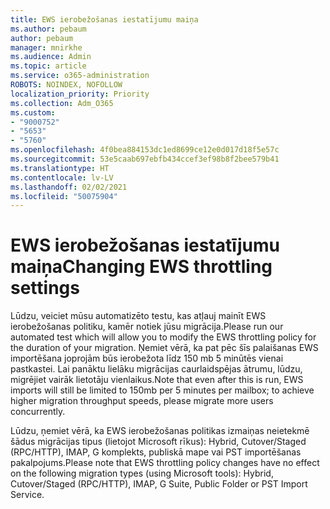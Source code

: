 ```yaml
---
title: EWS ierobežošanas iestatījumu maiņa
ms.author: pebaum
author: pebaum
manager: mnirkhe
ms.audience: Admin
ms.topic: article
ms.service: o365-administration
ROBOTS: NOINDEX, NOFOLLOW
localization_priority: Priority
ms.collection: Adm_O365
ms.custom:
- "9000752"
- "5653"
- "5760"
ms.openlocfilehash: 4f0bea884153dc1ed8699ce12e0d017d18f5e57c
ms.sourcegitcommit: 53e5caab697ebfb434ccef3ef98b8f2bee579b41
ms.translationtype: HT
ms.contentlocale: lv-LV
ms.lasthandoff: 02/02/2021
ms.locfileid: "50075904"
---
```

# <a name="changing-ews-throttling-settings"></a><span data-ttu-id="09b24-102">EWS ierobežošanas iestatījumu maiņa</span><span class="sxs-lookup"><span data-stu-id="09b24-102">Changing EWS throttling settings</span></span>

<span data-ttu-id="09b24-103">Lūdzu, veiciet mūsu automatizēto testu, kas atļauj mainīt EWS ierobežošanas politiku, kamēr notiek jūsu migrācija.</span><span class="sxs-lookup"><span data-stu-id="09b24-103">Please run our automated test which will allow you to modify the EWS throttling policy for the duration of your migration.</span></span> <span data-ttu-id="09b24-104">Ņemiet vērā, ka pat pēc šīs palaišanas EWS importēšana joprojām būs ierobežota līdz 150 mb 5 minūtēs vienai pastkastei. Lai panāktu lielāku migrācijas caurlaidspējas ātrumu, lūdzu, migrējiet vairāk lietotāju vienlaikus.</span><span class="sxs-lookup"><span data-stu-id="09b24-104">Note that even after this is run, EWS imports will still be limited to 150mb per 5 minutes per mailbox; to achieve higher migration throughput speeds, please migrate more users concurrently.</span></span>

<span data-ttu-id="09b24-105">Lūdzu, ņemiet vērā, ka EWS ierobežošanas politikas izmaiņas neietekmē šādus migrācijas tipus (lietojot Microsoft rīkus): Hybrid, Cutover/Staged (RPC/HTTP), IMAP, G komplekts, publiskā mape vai PST importēšanas pakalpojums.</span><span class="sxs-lookup"><span data-stu-id="09b24-105">Please note that EWS throttling policy changes have no effect on the following migration types (using Microsoft tools): Hybrid, Cutover/Staged (RPC/HTTP), IMAP, G Suite, Public Folder or PST Import Service.</span></span>
